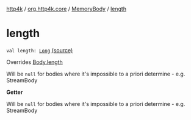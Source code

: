 [http4k](../../index.md) / [org.http4k.core](../index.md) / [MemoryBody](index.md) / [length](./length.md)

# length

`val length: `[`Long`](https://kotlinlang.org/api/latest/jvm/stdlib/kotlin/-long/index.html) [(source)](https://github.com/http4k/http4k/blob/master/http4k-core/src/main/kotlin/org/http4k/core/http.kt#L49)

Overrides [Body.length](../-body/length.md)

Will be `null` for bodies where it's impossible to a priori determine - e.g. StreamBody

**Getter**

Will be `null` for bodies where it's impossible to a priori determine - e.g. StreamBody

